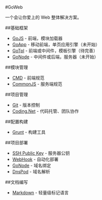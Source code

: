 #GoWeb

一个会让你爱上的 Web 整体解决方案。

##基础框架

- [GoJS](https://github.com/Lanfei/GoJS) - 前端，模块加载器 
- [GoApp](https://github.com/Lanfei/GoApp) - 移动前端，单页应用引擎（未开始）
- [GoTpl](https://github.com/Lanfei/GoTpl) - 前端或中间件，模板引擎（待完善）
- [GoNode](https://github.com/Lanfei/GoNode) - 中间件或后端，服务器（未开始）

##模块管理
- [CMD](http://lanfei.github.io/GoJS/docs/index.html#cmd) - 前端规范
- [CommonJS](http://wiki.commonjs.org/wiki/CommonJS) - 服务端规范

##项目管理
- [Git](http://git-scm.com/) - 版本控制
- [Coding.Net](https://coding.net/) - 代码托管、团队协作

##配置构建
- [Grunt](http://gruntjs.com/) - 构建工具

##项目部署
- [SSH Public Key](http://git-scm.com/book/en/v2/Git-on-the-Server-Generating-Your-SSH-Public-Key) - 服务器公钥
- [WebHook](https://coding.net/help/about_coding/what_is_web_hook) - 自动化部署
- [GoNode](https://github.com/Lanfei/GoNode) - 域名绑定
- [DnsPod](http://www.dnspod.cn/) - 域名解析

##文档编写
- [Markdown](https://coding.net/u/coding/p/Coding-Feedback/git/blob/master/markdown-syntax.md) - 轻量级标记语言
